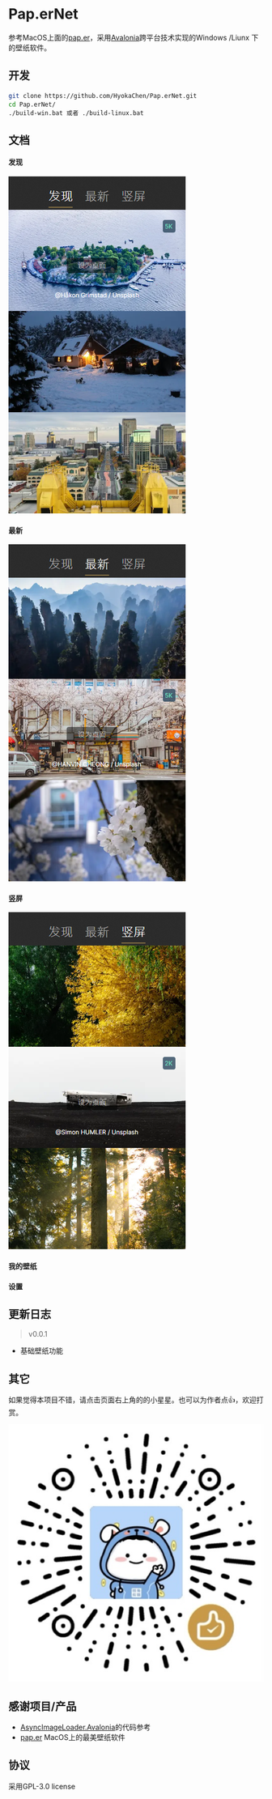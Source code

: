# Pap.erNet
参考MacOS上面的[pap.er](https://paper.photos)，采用[Avalonia](https://github.com/AvaloniaUI/Avalonia)跨平台技术实现的Windows /Liunx 下的壁纸软件。

## 开发
```bash
git clone https://github.com/HyokaChen/Pap.erNet.git
cd Pap.erNet/
./build-win.bat 或者 ./build-linux.bat
```

## 文档
#### 发现
![发现](README/Discover.png "发现")

#### 最新
![最新](README/Latest.png "最新")

#### 竖屏
![竖屏](README/VerticalScreen.png "竖屏")

#### 我的壁纸

#### 设置

## 更新日志
> v0.0.1
- 基础壁纸功能

## 其它
如果觉得本项目不错，请点击页面右上角的的小星星。也可以为作者点👍，欢迎打赏。

![赞赏码](README/zanshangma.jpg "赞赏码")

## 感谢项目/产品

- [AsyncImageLoader.Avalonia](https://github.com/AvaloniaUtils/AsyncImageLoader.Avalonia)的代码参考
- [pap.er](https://paper.photos) MacOS上的最美壁纸软件

## 协议
采用GPL-3.0 license


